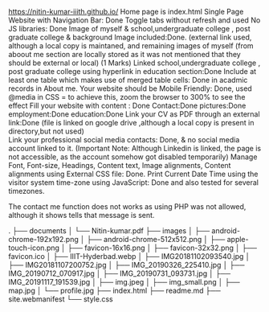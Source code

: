https://nitin-kumar-iiith.github.io/
Home page is index.html
Single Page Website with Navigation Bar: Done
Toggle tabs without refresh and used No JS libraries: Done
Image of myself & school,undergraduate college , post graduate college & background Image included:Done. (external link used, although a local copy is maintaned, and remaining images of myself (from aboout me section are locally stored as it was not mentioned that they should be external or local) (1 Marks)
Linked school,undergraduate college , post graduate college using hyperlink in education section:Done
Include at least one table which makes use of merged table cells: Done in acadmic records in About me.
Your website should be Mobile Friendly: Done, used @media in CSS = to achieve this, zoom the browser to 300% to see the effect
Fill your website with content : Done
Contact:Done
pictures:Done 
employment:Done
education:Done
Link your CV as PDF through an external link:Done (file is linked on google drive ,although a local copy is present in directory,but not used)  
Link your professional social media contacts: Done, & no social media account linked to it.
(Important Note: Although Linkedin is linked, the page is not accessible, as the account somehow got disabled temporarily)
Manage Font, Font-size, Headings, Content text, Image alignments, Content alignments using External CSS file: Done.
Print Current Date Time using the visitor system time-zone using JavaScript: Done and also tested for several timezones.

The contact me function does not works as using PHP was not allowed, although it shows tells that message is sent.

.
├── documents
│   └── Nitin-kumar.pdf
├── images
│   ├── android-chrome-192x192.png
│   ├── android-chrome-512x512.png
│   ├── apple-touch-icon.png
│   ├── favicon-16x16.png
│   ├── favicon-32x32.png
│   ├── favicon.ico
│   ├── IIIT-Hyderbad.webp
│   ├── IMG20181102093540.jpg
│   ├── IMG20181107200752.jpg
│   ├── IMG_20190326_225410.jpg
│   ├── IMG_20190712_070917.jpg
│   ├── IMG_20190731_093731.jpg
│   ├── IMG_20191117_191539.jpg
│   ├── img.jpeg
│   ├── img_small.png
│   ├── map.jpg
│   └── profile.jpg
├── index.html
├── readme.md
├── site.webmanifest
└── style.css
